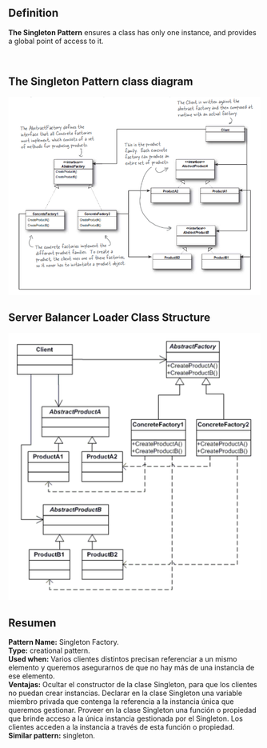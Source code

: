 <h2>Definition</h2>

<b>The Singleton Pattern</b> ensures a class has only one instance, and provides a global point of access to it.

<br />

<h2>The Singleton Pattern class diagram</h2>

![alt text](https://github.com/vegasuay/DesignPatterns/blob/master/AbstractFactoryPattern/images/diagram1.PNG)

<h2>Server Balancer Loader Class Structure</h2>

![alt text](https://github.com/vegasuay/DesignPatterns/blob/master/AbstractFactoryPattern/images/diagram2.PNG)

<h2>Resumen</h2>

<b>Pattern Name:</b> Singleton Factory.<br />
<b>Type:</b> creational pattern.<br />
<b>Used when:</b> Varios clientes distintos precisan referenciar a un mismo elemento y queremos asegurarnos de que no hay más de una instancia de ese elemento. <br />
<b>Ventajas:</b> Ocultar el constructor de la clase Singleton, para que los clientes no puedan crear instancias. Declarar en la clase Singleton una variable miembro privada que contenga la referencia a la instancia única que queremos gestionar. Proveer en la clase Singleton una función o propiedad que brinde acceso a la única instancia gestionada por el Singleton. Los clientes acceden a la instancia a través de esta función o propiedad.<br />
<b>Similar pattern:</b> singleton.<br />
